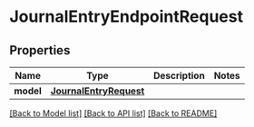 # JournalEntryEndpointRequest


## Properties
Name | Type | Description | Notes
------------ | ------------- | ------------- | -------------
**model** | [**JournalEntryRequest**](JournalEntryRequest.md) |  | 

[[Back to Model list]](../README.md#documentation-for-models) [[Back to API list]](../README.md#documentation-for-api-endpoints) [[Back to README]](../README.md)


